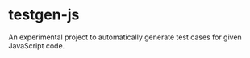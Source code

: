 # testgen-js

An experimental project to automatically generate test cases for given JavaScript code.
